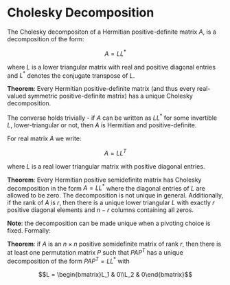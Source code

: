 # Cholesky Decomposition

The Cholesky decompositon of a Hermitian positive-definite matrix $A$, is a decomposition of the form:

$$A = LL^{*}$$

where $L$ is a lower triangular matrix with real and positive diagonal entries and $L^{*}$ denotes the conjugate transpose of $L$.

**Theorem**: Every Hermitian positive-definite matrix (and thus every real-valued symmetric positive-definite matrix) has a unique Cholesky decomposition.

The converse holds trivially - if $A$ can be written as $LL^{*}$ for some invertible $L$, lower-triangular or not, then $A$ is Hermitian and positive-definite.

For real matrix $A$ we write:

$$A = LL^{T}$$

where $L$ is a real lower triangular matrix with positive diagonal entries.

**Theorem**: Every Hermitian positive semidefinite matrix has Cholesky decomposition in the form $A = LL^{*}$ where the diagonal entries of $L$ are allowed to be zero. The decomposition is not unique in general. Additionally, if the rank of $A$ is $r$, then there is a unique lower triangular $L$ with exactly $r$ positive diagonal elements and $n-r$ columns containing all zeros. 

**Note**: the decomposition can be made unique when a pivoting choice is fixed. Formally:

**Theorem**: if $A$ is an $n \times n$ positive semidefinite matrix of rank $r$, then there is at least one permutation matrix $P$ such that $PAP^{T}$ has a unique decomposition of the form $PAP^{T} = LL^{*}$ with 
```math
L = \begin{bmatrix}L_1 & 0\\L_2 & 0\end{bmatrix}
```
